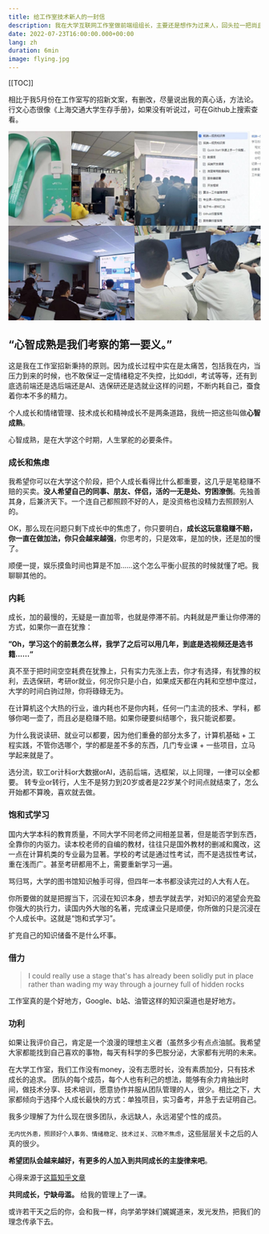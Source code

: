 ```yaml
---
title: 给工作室技术新人的一封信
description: 我在大学互联网工作室做前端组组长，主要还是想作为过来人，回头拉一把尚且还是萌新的你们
date: 2022-07-23T16:00:00.000+00:00
lang: zh
duration: 6min
image: flying.jpg
---
```

[[TOC]]

相比于我5月份在工作室写的招新文案，有删改，尽量说出我的真心话，方法论。行文心态很像《上海交通大学生存手册》，如果没有听说过，可在Github上搜索查看。

<img src="/imgs/flying.jpg">

## “心智成熟是我们考察的第一要义。”
这是我在工作室招新秉持的原则。因为成长过程中实在是太痛苦，包括我在内，当压力到来的时候，也不敢保证一定情绪稳定不失控，比如ddl，考试等等，还有到底选前端还是选后端还是AI、选保研还是选就业这样的问题，不断内耗自己，蚕食着你本不多的精力。

个人成长和情绪管理、技术成长和精神成长不是两条道路，我统一把这些叫做**心智成熟**。

心智成熟，是在大学这个时期，人生掌舵的必要条件。

### 成长和焦虑
我希望你可以在大学这个阶段，把个人成长看得比什么都重要，这几乎是笔稳赚不赔的买卖。**没人希望自己的同事、朋友、伴侣，活的一无是处、穷困潦倒**。先独善其身，后兼济天下。一个连自己都照顾不好的人，是没资格也没精力去照顾别人的。

OK，那么现在问题只剩下成长中的焦虑了，你只要明白，**成长这玩意稳赚不赔，你一直在做加法，你只会越来越强**，你思考的，只是效率，是加的快，还是加的慢了。

顺便一提，娱乐摸鱼时间也算是不加......这个怎么平衡小屁孩的时候就懂了吧。我聊聊其他的。

### 内耗
成长，加的最慢的，无疑是一直加零，也就是停滞不前。内耗就是严重让你停滞的方式，如果你一直在犹豫：

**”Oh，学习这个的前景怎么样，我学了之后可以用几年，到底是选视频还是选书籍......“**

真不至于把时间空空耗费在犹豫上，只有实力先涨上去，你才有选择，有犹豫的权利，去选保研，考研or就业，何况你只是小白，如果成天都在内耗和空想中度过，大学的时间白驹过隙，你将碌碌无为。

在计算机这个大热的行业，谁内耗也不是你内耗，任何一门主流的技术、学科，都够你喝一壶了，而且必是稳赚不赔。如果你硬要纠结哪个，我只能说都要。

为什么我说读研、就业可以都要，因为他们重叠的部分太多了，计算机基础 + 工程实践，不管你选哪个，学的都是差不多的东西，几门专业课 + 一些项目，立马学起来就是了。

选分流，软工or计科or大数据orAI，选前后端，选框架，以上同理，一律可以全都要。
转专业or转行，人生不是努力到20岁或者是22岁某个时间点就结束了，怎么开始都不算晚，喜欢就去做。

### 饱和式学习
国内大学本科的教育质量，不同大学不同老师之间相差显著，但是能否学到东西，全靠你的内驱力。读本校老师的自编的教材，往往只是国外教材的删减和魔改，这一点在计算机类的专业最为显著。学校的考试是通过性考试，而不是选拔性考试，重在浅而广。甚至考研都用不上，需要重新学习一遍。

骂归骂，大学的图书馆知识触手可得，但四年一本书都没读完过的人大有人在。

你所要做的就是把握当下，沉浸在知识本身，想去学就去学，对知识的渴望会充盈你强大的执行力，读国内外大咖的名著，完成课业只是顺便，你所做的只是沉浸在个人成长中。这就是“饱和式学习”。

扩充自己的知识储备不是什么坏事。

### 借力
> I could really use a stage that's has already been solidly put in place rather than wading my way through a journey full of hidden  rocks

工作室真的是个好地方，Google、b站、油管这样的知识渠道也是好地方。

### 功利
如果让我评价自己，肯定是一个浪漫的理想主义者（虽然多少有点点油腻。我希望大家都能找到自己喜欢的事物，每天有科学的多巴胺分泌，大家都有光明的未来。

在大学工作室，我们工作没有money，没有志愿时长，没有素质加分，只有技术成长的追求。
团队的每个成员，每个人也有利己的想法，能够有余力肯抽出时间，做技术分享、技术培训，愿意协作并服从团队管理的人，很少。相比之下，大家都倾向于选择个人成长最快的方式：单独项目，实习备考，并急于去证明自己。

我多少理解了为什么现在很多团队，永远缺人，永远渴望个性的成员。

`无内忧外患，照顾好个人事务、情绪稳定、技术过关、沉稳不焦虑`，这些层层关卡之后的人真的很少。

**希望团队会越来越好，有更多的人加入到共同成长的主旋律来吧**。

心得来源于[这篇知乎文章](https://www.zhihu.com/question/442522186/answer/1791396201)

**共同成长，宁缺毋滥。** 给我的管理上了一课。

或许若干天之后的你，会和我一样，向学弟学妹们娓娓道来，发光发热，把我们的理念传承下去。

